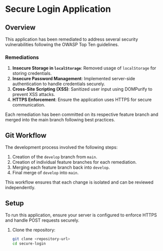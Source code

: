 # Secure Login Application

## Overview

This application has been remediated to address several security vulnerabilities following the OWASP Top Ten guidelines.

### Remediations

1. **Insecure Storage in `localStorage`**: Removed usage of `localStorage` for storing credentials.
2. **Insecure Password Management**: Implemented server-side authentication to handle credentials securely.
3. **Cross-Site Scripting (XSS)**: Sanitized user input using DOMPurify to prevent XSS attacks.
4. **HTTPS Enforcement**: Ensure the application uses HTTPS for secure communication.

Each remediation has been committed on its respective feature branch and merged into the main branch following best practices.

## Git Workflow

The development process involved the following steps:

1. Creation of the `develop` branch from `main`.
2. Creation of individual feature branches for each remediation.
3. Merging each feature branch back into `develop`.
4. Final merge of `develop` into `main`.

This workflow ensures that each change is isolated and can be reviewed independently.

## Setup

To run this application, ensure your server is configured to enforce HTTPS and handle POST requests securely.

1. Clone the repository:
   ```sh
   git clone <repository-url>
   cd secure-login

